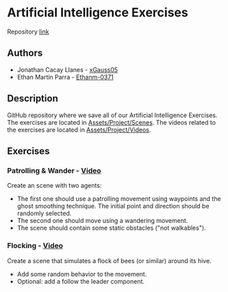 # Artificial Intelligence Exercises
Repository [link](https://github.com/xGauss05/ArtificialIntelligence-Exercises)

## Authors 
+ Jonathan Cacay Llanes - [xGauss05](https://github.com/xGauss05)
+ Ethan Martín Parra - [Ethanm-0371](https://github.com/Ethanm-0371)

## Description
GitHub repository where we save all of our Artificial Intelligence Exercises. The exercises are located in [Assets/Project/Scenes](https://github.com/xGauss05/ArtificialIntelligence-Exercises/tree/main/Assets/Project/Scenes).
The videos related to the exercises are located in [Assets/Project/Videos](https://github.com/xGauss05/ArtificialIntelligence-Exercises/tree/main/Assets/Project/Videos).

## Exercises

### Patrolling & Wander - [Video](https://github.com/xGauss05/ArtificialIntelligence-Exercises/blob/main/Assets/Project/Videos/Patrol%26Wander.mp4)
Create an scene with two agents:
- The first one should use a patrolling movement using waypoints and the ghost smoothing technique. The initial point and direction should be randomly selected.
- The second one should move using a wandering movement.
- The scene should contain some static obstacles ("not walkables").

### Flocking - [Video](https://github.com/xGauss05/ArtificialIntelligence-Exercises/blob/main/Assets/Project/Videos/Flocking.mp4)
Create a scene that simulates a flock of bees (or similar) around its hive.
- Add some random behavior to the movement.
- Optional: add a follow the leader component.

